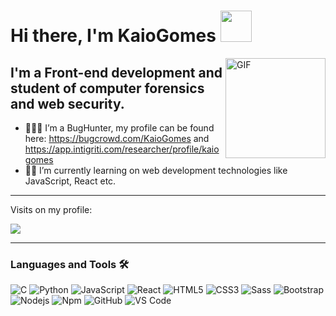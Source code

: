 # Hi there, I'm KaioGomes <img width="50px" src="https://media.giphy.com/media/WUlplcMpOCEmTGBtBW/giphy.gif" />

<img align="right" alt="GIF" height="160px" src="https://media0.giphy.com/media/8oh42nM14t50Q/giphy.gif" />

## I'm a Front-end development and student of computer forensics and web security.

- 👨🏼‍💻 I’m a BugHunter, my profile can be found here: https://bugcrowd.com/KaioGomes and https://app.intigriti.com/researcher/profile/kaiogomes
- 🤙🏼 I’m currently learning on web development technologies like JavaScript, React etc.

---

<p>Visits on my profile:</p>
<img src="https://profile-counter.glitch.me/kg1102/count.svg">

---

### Languages and Tools 🛠 

![C](http://img.shields.io/badge/-C-A8B9CC?style=flat-square&logo=c&logoColor=ffffff)
![Python](http://img.shields.io/badge/-Python-3776AB?style=flat-square&logo=python&logoColor=ffffff)
![JavaScript](https://img.shields.io/badge/-JavaScript-%23F7DF1C?style=flat-square&logo=javascript&logoColor=000000&labelColor=%23F7DF1C&color=%23FFCE5A)
![React](https://img.shields.io/badge/-React-61DAFB?style=flat-square&logo=react&logoColor=ffffff)
![HTML5](https://img.shields.io/badge/-HTML5-%23E44D27?style=flat-square&logo=html5&logoColor=ffffff)
![CSS3](https://img.shields.io/badge/-CSS3-%231572B6?style=flat-square&logo=css3)
![Sass](https://img.shields.io/badge/-Sass-%23CC6699?style=flat-square&logo=sass&logoColor=ffffff)
![Bootstrap](https://img.shields.io/badge/-Bootstrap-563D7C?style=flat-square&logo=Bootstrap)
![Nodejs](https://img.shields.io/badge/-Nodejs-339933?style=flat-square&logo=Node.js&logoColor=ffffff)
![Npm](https://img.shields.io/badge/-npm-CB3837?style=flat-square&logo=npm)
![GitHub](https://img.shields.io/badge/-GitHub-181717?style=flat-square&logo=github)
![VS Code](http://img.shields.io/badge/-VS%20Code-007ACC?style=flat-square&logo=visual-studio-code&logoColor=ffffff)

<br/>

